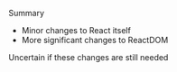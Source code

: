 Summary
- Minor changes to React itself
- More significant changes to ReactDOM

Uncertain if these changes are still needed